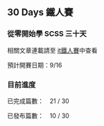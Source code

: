 ## 30 Days 鐵人賽

### 從零開始學 SCSS 三十天

相關文章連載請至 [it鐵人賽](https://google.com.tw/)中查看

預計開賽日期：9/16

### 目前進度

已完成篇數：　21 / 30

已發布篇數：　10 / 30
